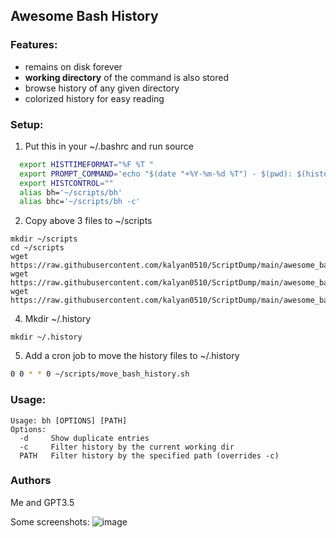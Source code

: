  ## Awesome Bash History

### Features: 
- remains on disk forever 
- **working directory** of the command is also stored
- browse history of any given directory
- colorized history for easy reading

### Setup:
1. Put this in your ~/.bashrc and run source
```bash
  export HISTTIMEFORMAT="%F %T "
  export PROMPT_COMMAND='echo "$(date "+%Y-%m-%d %T") - $(pwd): $(history 1 | sed -r "s/^\s*[0-9]+\s*//")" >> ~/.my_bash_hist'
  export HISTCONTROL=""
  alias bh='~/scripts/bh'
  alias bhc='~/scripts/bh -c'
```
2. Copy above 3 files to ~/scripts
```
mkdir ~/scripts
cd ~/scripts
wget https://raw.githubusercontent.com/kalyan0510/ScriptDump/main/awesome_bash_history/bash_hist.py
wget https://raw.githubusercontent.com/kalyan0510/ScriptDump/main/awesome_bash_history/move_bash_history.sh
wget https://raw.githubusercontent.com/kalyan0510/ScriptDump/main/awesome_bash_history/bh

```
4. Mkdir ~/.history
```
mkdir ~/.history
```
5. Add a cron job to move the history files to ~/.history
```bash
0 0 * * 0 ~/scripts/move_bash_history.sh
```


### Usage:
```
Usage: bh [OPTIONS] [PATH]
Options:
  -d     Show duplicate entries
  -c     Filter history by the current working dir
  PATH   Filter history by the specified path (overrides -c)
```

### Authors
Me and GPT3.5

Some screenshots:
![image](https://github.com/kalyan0510/ScriptDump/assets/14043633/1b147797-085a-4a05-9a27-185ab73d4b84)
